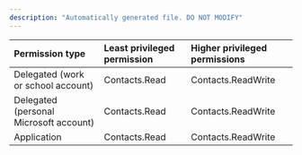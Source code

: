 ```yaml
---
description: "Automatically generated file. DO NOT MODIFY"
---
```


|Permission type|Least privileged permission|Higher privileged permissions|
|:---|:---|:---|
|Delegated (work or school account)|Contacts.Read|Contacts.ReadWrite|
|Delegated (personal Microsoft account)|Contacts.Read|Contacts.ReadWrite|
|Application|Contacts.Read|Contacts.ReadWrite|

